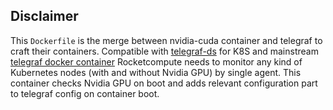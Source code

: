 ## Disclaimer
This `Dockerfile` is the merge between nvidia-cuda container and telegraf to craft their containers. Compatible with [telegraf-ds](https://github.com/influxdata/tick-charts/tree/master/telegraf-ds) for K8S and mainstream [telegraf docker container](https://hub.docker.com/_/telegraf)
Rocketcompute needs to monitor any kind of Kubernetes nodes (with and without Nvidia GPU) by single agent. This container checks Nvidia GPU on boot and adds relevant configuration part to telegraf config on container boot.

